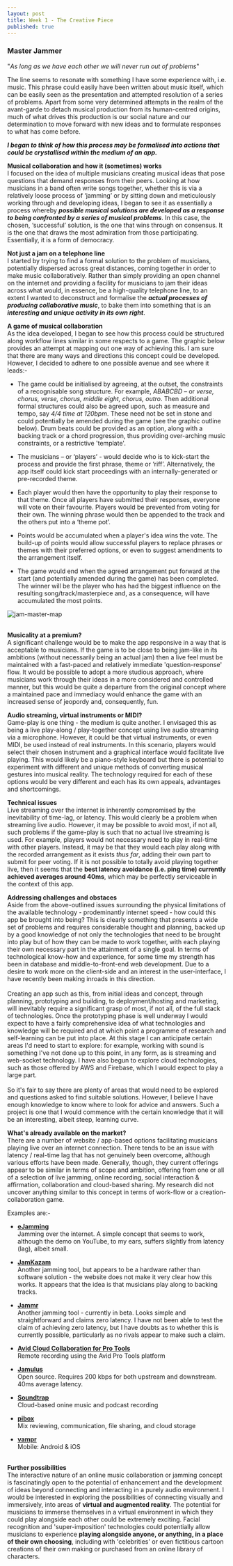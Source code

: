 ```yaml
---
layout: post
title: Week 1 - The Creative Piece
published: true
---
```


### Master Jammer

"*As long as we have each other we will never run out of problems*"

The line seems to resonate with something I have some experience with, i.e. music. This phrase could easily have been written about music itself, which can be easily seen as the presentation and attempted resolution of a series of problems. Apart from some very determined attempts in the realm of the avant-garde to detach musical production from its human-centred origins, much of what drives this production is our social nature and our determination to move forward with new ideas and to formulate responses to what has come before.

**_I began to think of how this process may be formalised into actions that could be crystallised within the medium of an app._** <br>

**Musical collaboration and how it (sometimes) works**<br>
I focused on the idea of multiple musicians creating musical ideas that pose questions that demand responses from their peers.  Looking at how musicians in a band often write songs together, whether this is via a relatively loose process of ‘jamming’ or by sitting down and meticulously working through and developing ideas, I began to see it as essentially a process whereby **_possible musical solutions are developed as a response to being confronted by a series of musical problems_**.  In this case, the chosen, ‘successful’ solution, is the one that wins through on consensus.  It is the one that draws the most admiration from those participating. Essentially, it is a form of democracy.<br>

**Not just a jam on a telephone line**<br>
I started by trying to find a formal solution to the problem of musicians, potentially dispersed across great distances, coming together in order to make music collaboratively. Rather than simply providing an open channel on the internet and providing a facility for musicians to jam their ideas across what would, in essence, be a high-quality telephone line, to an extent I wanted to deconstruct and formalise the **_actual processes of producing collaborative music_**, to bake them into something that is an **_interesting and unique activity in its own right_**.

**A game of musical collaboration**<br>
As the idea developed, I began to see how this process could be structured along workflow lines similar in some respects to a game.  The graphic below provides an attempt at mapping out one way of achieving this. I am sure that there are many ways and directions this concept could be developed. However, I decided to adhere to one possible avenue and see where it leads:-

* The game could be initialised by agreeing, at the outset, the constraints of a recognisable song structure. For example, _ABABCBD_ – or _verse, chorus, verse, chorus, middle eight, chorus, outro_. Then additional formal structures could also be agreed upon, such as measure and tempo, say _4/4 time at 120bpm_. These need not be set in stone and could potentially be amended during the game (see the graphic outline below). Drum beats could be provided as an option, along with a backing track or a chord progression, thus providing over-arching music constraints, or a restrictive 'template'. 

* The musicians – or ‘players’ - would decide who is to kick-start the process and provide the first phrase, theme or ‘riff’.  Alternatively, the app itself could kick start proceedings with an internally-generated or pre-recorded theme.

* Each player would then have the opportunity to play their response to that theme. Once all players have submitted their responses, everyone will vote on their favourite. Players would be prevented from voting for their own. The winning phrase would then be appended to the track and the others put into a ‘theme pot’.

* Points would be accumulated when a player's idea wins the vote.  The build-up of points would allow successful players to replace phrases or themes with their preferred options, or even to suggest amendments to the arrangement itself.

* The game would end when the agreed arrangement put forward at the start (and potentially amended during the game) has been completed. The winner will be the player who has had the biggest influence on the resulting song/track/masterpiece and, as a consequence, will have accumulated the most points.

![jam-master-map](\images\jam-master-map.jpg)<br><br>

**Musicality at a premium?**<br>
A significant challenge would be to make the app responsive in a way that is acceptable to musicians. If the game is to be close to being jam-like in its ambitions (without necessarily being an actual jam) then a live feel must be maintained with a fast-paced and relatively immediate 'question-response' flow.  It would be possible to adopt a more studious approach, where musicians work through their ideas in a more considered and controlled manner, but this would be quite a departure from the original concept where a maintained pace and immediacy would enhance the game with an increased sense of jeopordy and, consequently, fun. 

**Audio streaming, virtual instruments or MIDI?**<br>
Game-play is one thing - the medium is quite another.  I envisaged this as being a live play-along / play-together concept using live audio streaming via a microphone. However, it could be that virtual instruments, or even MIDI, be used instead of real instruments.  In this scenario, players would select their chosen instrument and a graphical interface would facilitate live playing.  This would likely be a piano-style keyboard but there is potential to experiment with different and unique methods of converting musical gestures into musical reality. The technology required for each of these options would be very different and each has its own appeals, advantages and shortcomings.

**Technical issues**<br>
Live streaming over the internet is inherently compromised by the inevitability of time-lag, or latency. This would clearly be a problem when streaming live audio. However, it may be possible to avoid most, if not all, such problems if the game-play is such that no actual live streaming is used. For example, players would not necessary need to play in real-time with other players. Instead, it may be that they would each play along with the recorded arrangement as it exists _thus far_, adding their own part to submit for peer voting. If it is not possible to totally avoid playing together live, then it seems that the **best latency avoidance (i.e. ping time) currently achieved averages around 40ms**, which may be perfectly serviceable in the context of this app.    

**Addressing challenges and obstaces**<br>
Aside from the above-outlined issues surrounding the physical limitations of the available technology - prodeminantly internet speed - how could this app be brought into being? This is clearly something that presents a wide set of problems and requires considerable thought and planning, backed up by a good knowledge of not only the technologies that need to be brought into play but of how they can be made to work together, with each playing their own necessary part in the attainment of a single goal. In terms of technological know-how and experience, for some time my strength has been in database and middle-to-front-end web development. Due to a desire to work more on the client-side and an interest in the user-interface, I have recently been making inroads in this direction.<br><br>
Creating an app such as this, from initial ideas and concept, through planning, prototyping and building, to deployment/hosting and marketing, will inevitably require a significant grasp of most, if not all, of the full stack of technologies. Once the prototyping phase is well underway I would expect to have a fairly comprehensive idea of what technologies and knowledge will be required and at which point a programme of research and self-learning can be put into place. At this stage I can anticipate certain areas I'd need to start to explore: for example, working with sound is something I've not done up to this point, in any form, as is streaming and web-socket technology. I have also begun to explore cloud technologies, such as those offered by AWS and Firebase, which I would expect to play a large part.<br><br>
So it's fair to say there are plenty of areas that would need to be explored and questions asked to find suitable solutions. However, I believe I have enough knowledge to know where to look for advice and answers. Such a project is one that I would commence with the certain knowledge that it will be an interesting, albeit steep, learning curve.

**What's already available on the market?**<br>
There are a number of website / app-based options facilitating musicians playing live over an internet connection. There tends to be an issue with latency / real-time lag that has not genuinely been overcome, although various efforts have been made.  Generally, though, they current offerings appear to be similar in terms of scope and ambition, offering from one or all of a selection of live jamming, online recording, social interaction & affirmation, collaboration and cloud-based sharing. 
My research did not uncover anything similar to this concept in terms of work-flow or a creation-collaboration game.

Examples are:-

* **[eJamming](http://www.ejamming.com)**<br>
Jamming over the internet.  A  simple concept that seems to work, although the demo on YouTube, to my ears, suffers slightly from latency (lag), albeit small.

* **[JamKazam](https://www.jamkazam.com)**<br>
Another jamming tool, but appears to be a hardware rather than software solution - the website does not make it very clear how this works. It appears that the idea is that musicians play along to backing tracks.

* **[Jammr](https://jammr.net)**<br>
Another jamming tool - currently in beta. Looks simple and straightforward and claims zero latency. I have not been able to test the claim of achieving zero latency, but I have doubts as to whether this is currently possible, particularly as no rivals appear to make such a claim.

* **[Avid Cloud Collaboration for Pro Tools](https://www.avid.com/pro-tools/cloud-collaboration)**<br>
Remote recording using the Avid Pro Tools platform

* **[Jamulus](http://llcon.sourceforge.net/)**<br>
Open source. Requires 200 kbps for both upstream and downstream. 40ms average latency.

* **[Soundtrap](https://www.soundtrap.com)**<br>
Cloud-based onine music and podcast recording 

* **[pibox](https://music.pibox.com)**<br>
Mix reviewing, communication, file sharing, and cloud storage

* **[vampr](http://www.vampr.me)**<br>
Mobile: Android & iOS
<br><br>

**Further possibilities**<br>
The interactive nature of an online music collaboration or jamming concept is fascinatingly open to the potential of enhancement and the development of ideas beyond connecting and interacting in a purely audio environment. I would be interested in exploring the possibilities of connecting visually and immersively, into areas of **virtual and augmented reality**. The potential for musicians to immerse themselves in a virtual environment in which they could play alongside each other could be extremely exciting. Facial recognition and 'super-imposition' technologies could potentially allow musicians to experience **playing alongside anyone, or anything, in a place of their own choosing**, including with 'celebrities' or even fictitious cartoon creations of their own making or purchased from an online library of characters.